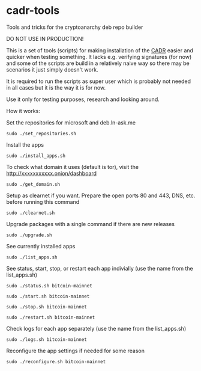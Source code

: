 # cadr-tools
Tools and tricks for the cryptoanarchy deb repo builder

DO NOT USE IN PRODUCTION!

This is a set of tools (scripts) for making installation of the [CADR](https://github.com/debian-cryptoanarchy/cryptoanarchy-deb-repo-builder) easier and quicker when testing something. It lacks e.g. verifying signatures (for now) and some of the scripts are build in a relatively naive way so there may be scenarios it just simply doesn't work.

It is required to run the scripts as super user which is probably not needed in all cases but it is the way it is for now.

Use it only for testing purposes, research and looking around.

How it works:

Set the repositories for microsoft and deb.ln-ask.me

`sudo ./set_repositories.sh`

Install the apps

`sudo ./install_apps.sh`

To check what domain it uses (default is tor), visit the http://xxxxxxxxxxx.onion/dashboard

`sudo ./get_domain.sh`

Setup as clearnet if you want. Prepare the open ports 80 and 443, DNS, etc. before running this command

`sudo ./clearnet.sh`

Upgrade packages with a single command if there are new releases

`sudo ./upgrade.sh`

See currently installed apps

`sudo ./list_apps.sh`

See status, start, stop, or restart each app indivially (use the name from the list_apps.sh)

`sudo ./status.sh bitcoin-mainnet`

`sudo ./start.sh bitcoin-mainnet`

`sudo ./stop.sh bitcoin-mainnet`

`sudo ./restart.sh bitcoin-mainnet`

Check logs for each app separately (use the name from the list_apps.sh)

`sudo ./logs.sh bitcoin-mainnet`

Reconfigure the app settings if needed for some reason

`sudo ./reconfigure.sh bitcoin-mainnet`






